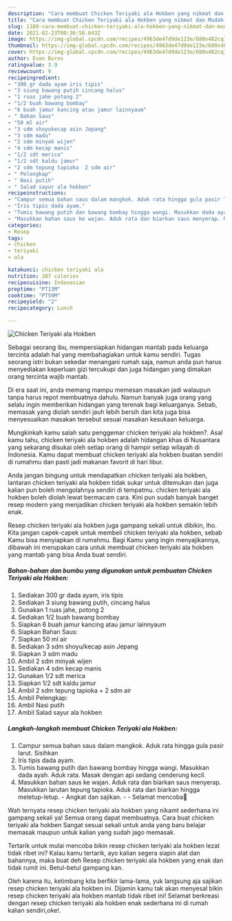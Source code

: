 ```yaml
---
description: "Cara membuat Chicken Teriyaki ala Hokben yang nikmat dan Mudah Dibuat"
title: "Cara membuat Chicken Teriyaki ala Hokben yang nikmat dan Mudah Dibuat"
slug: 1160-cara-membuat-chicken-teriyaki-ala-hokben-yang-nikmat-dan-mudah-dibuat
date: 2021-02-23T00:36:58.643Z
image: https://img-global.cpcdn.com/recipes/4963de47d9de123e/680x482cq70/chicken-teriyaki-ala-hokben-foto-resep-utama.jpg
thumbnail: https://img-global.cpcdn.com/recipes/4963de47d9de123e/680x482cq70/chicken-teriyaki-ala-hokben-foto-resep-utama.jpg
cover: https://img-global.cpcdn.com/recipes/4963de47d9de123e/680x482cq70/chicken-teriyaki-ala-hokben-foto-resep-utama.jpg
author: Evan Burns
ratingvalue: 3.9
reviewcount: 9
recipeingredient:
- "300 gr dada ayam iris tipis"
- "3 siung bawang putih cincang halus"
- "1 ruas jahe potong 2"
- "1/2 buah bawang bombay"
- "6 buah jamur kancing atau jamur lainnyaum"
- " Bahan Saus"
- "50 ml air"
- "3 sdm shoyukecap asin Jepang"
- "3 sdm madu"
- "2 sdm minyak wijen"
- "4 sdm kecap manis"
- "1/2 sdt merica"
- "1/2 sdt kaldu jamur"
- "2 sdm tepung tapioka  2 sdm air"
- " Pelengkap"
- " Nasi putih"
- " Salad sayur ala hokben"
recipeinstructions:
- "Campur semua bahan saus dalam mangkok. Aduk rata hingga gula pasir larut. Sisihkan"
- "Iris tipis dada ayam."
- "Tumis bawang putih dan bawang bombay hingga wangi. Masukkan dada ayah. Aduk rata. Masak dengan api sedang cenderung kecil."
- "Masukkan bahan saus ke wajan. Aduk rata dan biarkan saus menyerap. Masukkan larutan tepung tapioka. Aduk rata dan biarkan hingga meletup-letup. Angkat dan sajikan.  Selamat mencoba💐"
categories:
- Resep
tags:
- chicken
- teriyaki
- ala

katakunci: chicken teriyaki ala 
nutrition: 287 calories
recipecuisine: Indonesian
preptime: "PT13M"
cooktime: "PT59M"
recipeyield: "2"
recipecategory: Lunch

---
```



![Chicken Teriyaki ala Hokben](https://img-global.cpcdn.com/recipes/4963de47d9de123e/680x482cq70/chicken-teriyaki-ala-hokben-foto-resep-utama.jpg)

Sebagai seorang ibu, mempersiapkan hidangan mantab pada keluarga tercinta adalah hal yang membahagiakan untuk kamu sendiri. Tugas seorang istri bukan sekedar menangani rumah saja, namun anda pun harus menyediakan keperluan gizi tercukupi dan juga hidangan yang dimakan orang tercinta wajib mantab.

Di era  saat ini, anda memang mampu memesan masakan jadi walaupun tanpa harus repot membuatnya dahulu. Namun banyak juga orang yang selalu ingin memberikan hidangan yang terenak bagi keluarganya. Sebab, memasak yang diolah sendiri jauh lebih bersih dan kita juga bisa menyesuaikan masakan tersebut sesuai masakan kesukaan keluarga. 



Mungkinkah kamu salah satu penggemar chicken teriyaki ala hokben?. Asal kamu tahu, chicken teriyaki ala hokben adalah hidangan khas di Nusantara yang sekarang disukai oleh setiap orang di hampir setiap wilayah di Indonesia. Kamu dapat membuat chicken teriyaki ala hokben buatan sendiri di rumahmu dan pasti jadi makanan favorit di hari libur.

Anda jangan bingung untuk mendapatkan chicken teriyaki ala hokben, lantaran chicken teriyaki ala hokben tidak sukar untuk ditemukan dan juga kalian pun boleh mengolahnya sendiri di tempatmu. chicken teriyaki ala hokben boleh diolah lewat bermacam cara. Kini pun sudah banyak banget resep modern yang menjadikan chicken teriyaki ala hokben semakin lebih enak.

Resep chicken teriyaki ala hokben juga gampang sekali untuk dibikin, lho. Kita jangan capek-capek untuk membeli chicken teriyaki ala hokben, sebab Kamu bisa menyiapkan di rumahmu. Bagi Kamu yang ingin menyajikannya, dibawah ini merupakan cara untuk membuat chicken teriyaki ala hokben yang mantab yang bisa Anda buat sendiri.

<!--inarticleads1-->

##### Bahan-bahan dan bumbu yang digunakan untuk pembuatan Chicken Teriyaki ala Hokben:

1. Sediakan 300 gr dada ayam, iris tipis
1. Sediakan 3 siung bawang putih, cincang halus
1. Gunakan 1 ruas jahe, potong 2
1. Sediakan 1/2 buah bawang bombay
1. Siapkan 6 buah jamur kancing atau jamur lainnyaum
1. Siapkan  Bahan Saus:
1. Siapkan 50 ml air
1. Sediakan 3 sdm shoyu/kecap asin Jepang
1. Siapkan 3 sdm madu
1. Ambil 2 sdm minyak wijen
1. Sediakan 4 sdm kecap manis
1. Gunakan 1/2 sdt merica
1. Siapkan 1/2 sdt kaldu jamur
1. Ambil 2 sdm tepung tapioka + 2 sdm air
1. Ambil  Pelengkap:
1. Ambil  Nasi putih
1. Ambil  Salad sayur ala hokben




<!--inarticleads2-->

##### Langkah-langkah membuat Chicken Teriyaki ala Hokben:

1. Campur semua bahan saus dalam mangkok. Aduk rata hingga gula pasir larut. Sisihkan
1. Iris tipis dada ayam.
1. Tumis bawang putih dan bawang bombay hingga wangi. Masukkan dada ayah. Aduk rata. Masak dengan api sedang cenderung kecil.
1. Masukkan bahan saus ke wajan. Aduk rata dan biarkan saus menyerap. Masukkan larutan tepung tapioka. Aduk rata dan biarkan hingga meletup-letup. - Angkat dan sajikan. -  - Selamat mencoba💐




Wah ternyata resep chicken teriyaki ala hokben yang nikamt sederhana ini gampang sekali ya! Semua orang dapat membuatnya. Cara buat chicken teriyaki ala hokben Sangat sesuai sekali untuk anda yang baru belajar memasak maupun untuk kalian yang sudah jago memasak.

Tertarik untuk mulai mencoba bikin resep chicken teriyaki ala hokben lezat tidak ribet ini? Kalau kamu tertarik, ayo kalian segera siapin alat dan bahannya, maka buat deh Resep chicken teriyaki ala hokben yang enak dan tidak rumit ini. Betul-betul gampang kan. 

Oleh karena itu, ketimbang kita berfikir lama-lama, yuk langsung aja sajikan resep chicken teriyaki ala hokben ini. Dijamin kamu tak akan menyesal bikin resep chicken teriyaki ala hokben mantab tidak ribet ini! Selamat berkreasi dengan resep chicken teriyaki ala hokben enak sederhana ini di rumah kalian sendiri,oke!.

